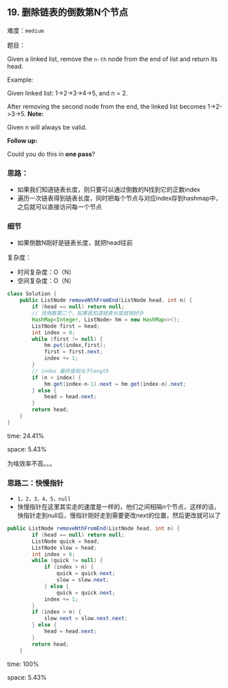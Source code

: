 ## 19. 删除链表的倒数第N个节点

难度：`medium`

题目：

Given a linked list, remove the `n-th` node from the end of list and return its head.

Example:

Given linked list: 1->2->3->4->5, and n = 2.

After removing the second node from the end, the linked list becomes 1->2->3->5.
**Note:**

Given n will always be valid.

**Follow up:**

Could you do this in **one pass**?



### 思路：

- 如果我们知道链表长度，则只要可以通过倒数的N找到它的正数index
- 遍历一次链表得到链表长度，同时把每个节点与对应index存到hashmap中，之后就可以直接访问每一个节点

### 细节

- 如果倒数N刚好是链表长度，就把head往前



复杂度：

- 时间复杂度：O（N）
- 空间复杂度：O（N）

```java
class Solution {
    public ListNode removeNthFromEnd(ListNode head, int n) {
        if (head == null) return null;
        // 找倒数第二个，如果我知道链表长度就很好办
        HashMap<Integer, ListNode> hm = new HashMap<>();
        ListNode first = head;
        int index = 0;
        while (first != null) {
            hm.put(index,first);
            first = first.next;
            index += 1;
        }
        // index 最终值相当于length
        if (n < index) {
            hm.get(index-n-1).next = hm.get(index-n).next;
        } else {
            head = head.next;
        }
        return head;
    }
}
```

time: 24.41% 

space:  5.43%

为啥效率不高。。。





### 思路二：快慢指针

- `1，2，3，4，5，null`
- 快慢指针在这里其实走的速度是一样的，他们之间相隔n个节点，这样的话，快指针走到null后，慢指针刚好走到需要更改next的位置，然后更改就可以了



```java
public ListNode removeNthFromEnd(ListNode head, int n) {
        if (head == null) return null;
        ListNode quick = head;
        ListNode slow = head;
        int index = 0;
        while (quick != null) {
            if (index > n) {
                quick = quick.next;
                slow = slow.next;
            } else {
                quick = quick.next;
            index += 1;
        }
        if (index > n) {
            slow.next = slow.next.next;
        } else {
            head = head.next;
        }
        return head;
    }
```

time: 100%

space: 5.43%
